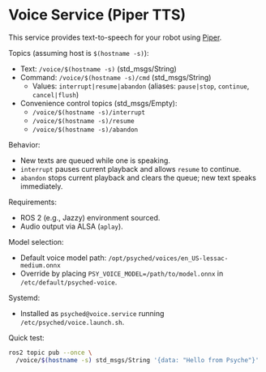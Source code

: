 # Voice Service (Piper TTS)

This service provides text-to-speech for your robot using [Piper](https://github.com/rhasspy/piper).

Topics (assuming host is `$(hostname -s)`):

- Text: `/voice/$(hostname -s)` (std_msgs/String)
- Command: `/voice/$(hostname -s)/cmd` (std_msgs/String)
  - Values: `interrupt|resume|abandon` (aliases: `pause|stop`, `continue`, `cancel|flush`)
- Convenience control topics (std_msgs/Empty):
  - `/voice/$(hostname -s)/interrupt`
  - `/voice/$(hostname -s)/resume`
  - `/voice/$(hostname -s)/abandon`

Behavior:

- New texts are queued while one is speaking.
- `interrupt` pauses current playback and allows `resume` to continue.
- `abandon` stops current playback and clears the queue; new text speaks immediately.

Requirements:

- ROS 2 (e.g., Jazzy) environment sourced.
- Audio output via ALSA (`aplay`).

Model selection:

- Default voice model path: `/opt/psyched/voices/en_US-lessac-medium.onnx`
- Override by placing `PSY_VOICE_MODEL=/path/to/model.onnx` in `/etc/default/psyched-voice`.

Systemd:

- Installed as `psyched@voice.service` running `/etc/psyched/voice.launch.sh`.

Quick test:

```bash
ros2 topic pub --once \
  /voice/$(hostname -s) std_msgs/String '{data: "Hello from Psyche"}'
```
